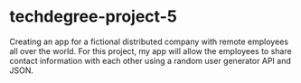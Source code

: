 # techdegree-project-5
Creating an app for a fictional distributed company with remote employees all over the world. For this project, my app will allow the employees to share contact information with each other using a random user generator API and JSON. 
